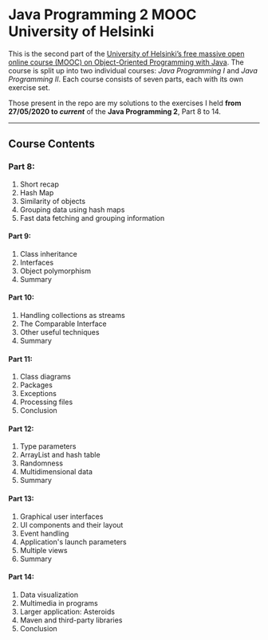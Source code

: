 # Java Programming 2 MOOC University of Helsinki
 
This is the second part of the [University of Helsinki’s free massive open online course (MOOC) on Object-Oriented Programming with Java](https://java-programming.mooc.fi/).
The course is split up into two individual courses: *Java Programming I* and *Java Programming II*. Each course consists of seven parts, each with its own exercise set.

Those present in the repo are my solutions to the exercises I held **from 27/05/2020 to _current_** of the **Java Programming 2**, Part 8 to 14.

-------------------------------------------------------------------
## Course Contents

### Part 8:
 1. Short recap
 2. Hash Map
 3. Similarity of objects
 4. Grouping data using hash maps
 5. Fast data fetching and grouping information
 
#### Part 9:
 1. Class inheritance
 2. Interfaces
 3. Object polymorphism
 4. Summary
 
#### Part 10:
 1. Handling collections as streams
 2. The Comparable Interface
 3. Other useful techniques
 4. Summary
 
#### Part 11:
 1. Class diagrams
 2. Packages
 3. Exceptions
 4. Processing files
 5. Conclusion 
 
#### Part 12:
 1. Type parameters
 2. ArrayList and hash table
 3. Randomness
 4. Multidimensional data
 5. Summary
 
#### Part 13:
 1. Graphical user interfaces
 2. UI components and their layout
 3. Event handling
 4. Application's launch parameters
 5. Multiple views
 6. Summary
 
#### Part 14:
 1. Data visualization
 2. Multimedia in programs
 3. Larger application: Asteroids
 4. Maven and third-party libraries
 5. Conclusion
